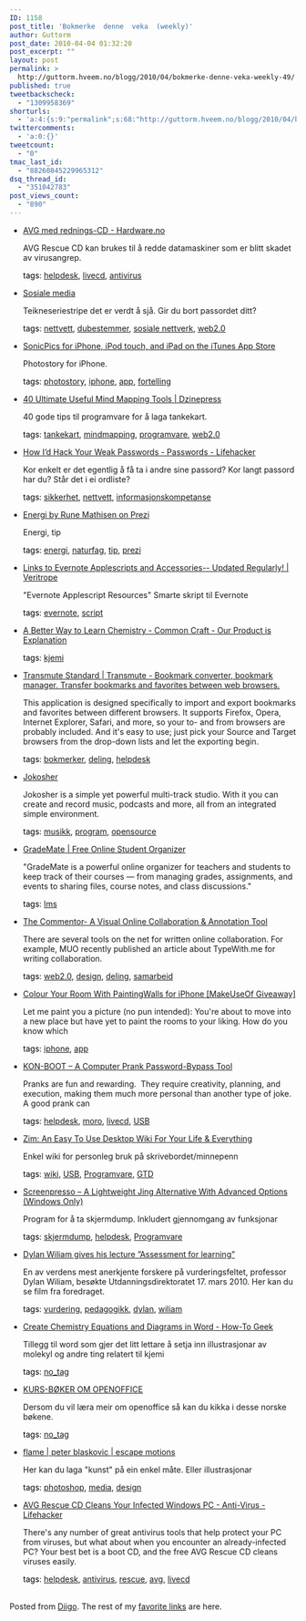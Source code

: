 ```yaml
---
ID: 1158
post_title: 'Bokmerke  denne  veka  (weekly)'
author: Guttorm
post_date: 2010-04-04 01:32:20
post_excerpt: ""
layout: post
permalink: >
  http://guttorm.hveem.no/blogg/2010/04/bokmerke-denne-veka-weekly-49/
published: true
tweetbackscheck:
  - "1309958369"
shorturls:
  - 'a:4:{s:9:"permalink";s:68:"http://guttorm.hveem.no/blogg/2010/04/bokmerke-denne-veka-weekly-49/";s:7:"tinyurl";s:26:"http://tinyurl.com/yj77v5y";s:4:"isgd";s:18:"http://is.gd/bdiY6";s:5:"bitly";s:20:"http://bit.ly/dnhV5F";}'
twittercomments:
  - 'a:0:{}'
tweetcount:
  - "0"
tmac_last_id:
  - "88260845229965312"
dsq_thread_id:
  - "351042783"
post_views_count:
  - "890"
---
```

<ul class='diigo-linkroll'><li><p class='diigo-link'><a rel='nofollow' href='http://www.hardware.no/artikler/avg_med_rednings-cd/75711?utm_source=feedburner&utm_medium=feed&utm_campaign=Feed%3A+hardwareno+%28Siste+saker+fra+Hardware.no%29'>AVG med rednings-CD - Hardware.no</a></p><p class='diigo-description'>AVG Rescue CD kan brukes til å redde datamaskiner som er blitt skadet av virusangrep.</p><p class='diigo-tags'><a style='color:#000 !important;text-decoration:none !important;' href='http://www.diigo.com/cloud/guttorm1979'>tags</a>: <a href='http://www.diigo.com/user/guttorm1979/helpdesk'>helpdesk</a>, <a href='http://www.diigo.com/user/guttorm1979/livecd'>livecd</a>, <a href='http://www.diigo.com/user/guttorm1979/antivirus'>antivirus</a></p></li><li><p class='diigo-link'><a rel='nofollow' href='http://mattbors.com/strips/612.gif'>Sosiale media</a></p><p class='diigo-description'>Teikneseriestripe det er verdt å sjå. Gir du bort passordet ditt?</p><p class='diigo-tags'><a style='color:#000 !important;text-decoration:none !important;' href='http://www.diigo.com/cloud/guttorm1979'>tags</a>: <a href='http://www.diigo.com/user/guttorm1979/nettvett'>nettvett</a>, <a href='http://www.diigo.com/user/guttorm1979/dubestemmer'>dubestemmer</a>, <a href='http://www.diigo.com/user/guttorm1979/"sosiale nettverk"'>sosiale nettverk</a>, <a href='http://www.diigo.com/user/guttorm1979/web2.0'>web2.0</a></p></li><li><p class='diigo-link'><a rel='nofollow' href='http://itunes.apple.com/app/sonicpics/id345295488?mt=8'>SonicPics for iPhone, iPod touch, and iPad on the iTunes App Store</a></p><p class='diigo-description'>Photostory for iPhone.</p><p class='diigo-tags'><a style='color:#000 !important;text-decoration:none !important;' href='http://www.diigo.com/cloud/guttorm1979'>tags</a>: <a href='http://www.diigo.com/user/guttorm1979/photostory'>photostory</a>, <a href='http://www.diigo.com/user/guttorm1979/iphone'>iphone</a>, <a href='http://www.diigo.com/user/guttorm1979/app'>app</a>, <a href='http://www.diigo.com/user/guttorm1979/fortelling'>fortelling</a></p></li><li><p class='diigo-link'><a rel='nofollow' href='http://www.dzinepress.com/2010/03/40-ultimate-useful-mind-mapping-tools/comment-page-1/#comment-20617'>40 Ultimate Useful Mind Mapping Tools | Dzinepress</a></p><p class='diigo-description'>40 gode tips til programvare for å laga tankekart.</p><p class='diigo-tags'><a style='color:#000 !important;text-decoration:none !important;' href='http://www.diigo.com/cloud/guttorm1979'>tags</a>: <a href='http://www.diigo.com/user/guttorm1979/tankekart'>tankekart</a>, <a href='http://www.diigo.com/user/guttorm1979/mindmapping'>mindmapping</a>, <a href='http://www.diigo.com/user/guttorm1979/programvare'>programvare</a>, <a href='http://www.diigo.com/user/guttorm1979/web2.0'>web2.0</a></p></li><li><p class='diigo-link'><a rel='nofollow' href='http://lifehacker.com/5505400'>How I’d Hack Your Weak Passwords - Passwords - Lifehacker</a></p><p class='diigo-description'>Kor enkelt er det egentlig å få ta i andre sine passord? Kor langt passord har du? Står det i ei ordliste?</p><p class='diigo-tags'><a style='color:#000 !important;text-decoration:none !important;' href='http://www.diigo.com/cloud/guttorm1979'>tags</a>: <a href='http://www.diigo.com/user/guttorm1979/sikkerhet'>sikkerhet</a>, <a href='http://www.diigo.com/user/guttorm1979/nettvett'>nettvett</a>, <a href='http://www.diigo.com/user/guttorm1979/informasjonskompetanse'>informasjonskompetanse</a></p></li><li><p class='diigo-link'><a rel='nofollow' href='http://prezi.com/wt69c88ui4dc/energi'>Energi by Rune Mathisen on Prezi</a></p><p class='diigo-description'>Energi, tip</p><p class='diigo-tags'><a style='color:#000 !important;text-decoration:none !important;' href='http://www.diigo.com/cloud/guttorm1979'>tags</a>: <a href='http://www.diigo.com/user/guttorm1979/energi'>energi</a>, <a href='http://www.diigo.com/user/guttorm1979/naturfag'>naturfag</a>, <a href='http://www.diigo.com/user/guttorm1979/tip'>tip</a>, <a href='http://www.diigo.com/user/guttorm1979/prezi'>prezi</a></p></li><li><p class='diigo-link'><a rel='nofollow' href='http://veritrope.com/tips/evernote-applescript-resources-and-accessories'>Links to Evernote Applescripts and Accessories-- Updated Regularly! | Veritrope</a></p><p class='diigo-description'>"Evernote Applescript Resources"
Smarte skript til Evernote</p><p class='diigo-tags'><a style='color:#000 !important;text-decoration:none !important;' href='http://www.diigo.com/cloud/guttorm1979'>tags</a>: <a href='http://www.diigo.com/user/guttorm1979/evernote'>evernote</a>, <a href='http://www.diigo.com/user/guttorm1979/script'>script</a></p></li><li><p class='diigo-link'><a rel='nofollow' href='http://www.commoncraft.com/better-way-learn-chemistry'>A Better Way to Learn Chemistry - Common Craft - Our Product is Explanation</a></p><p class='diigo-tags'><a style='color:#000 !important;text-decoration:none !important;' href='http://www.diigo.com/cloud/guttorm1979'>tags</a>: <a href='http://www.diigo.com/user/guttorm1979/kjemi'>kjemi</a></p></li><li><p class='diigo-link'><a rel='nofollow' href='http://www.gettransmute.com/standard'>Transmute Standard | Transmute - Bookmark converter, bookmark manager. Transfer bookmarks and favorites between web browsers.</a></p><p class='diigo-description'>This application is designed specifically to import and export bookmarks and favorites between different browsers. It supports Firefox, Opera, Internet Explorer, Safari, and more, so your to- and from browsers are probably included. And it's easy to use; just pick your Source and Target browsers from the drop-down lists and let the exporting begin.</p><p class='diigo-tags'><a style='color:#000 !important;text-decoration:none !important;' href='http://www.diigo.com/cloud/guttorm1979'>tags</a>: <a href='http://www.diigo.com/user/guttorm1979/bokmerker'>bokmerker</a>, <a href='http://www.diigo.com/user/guttorm1979/deling'>deling</a>, <a href='http://www.diigo.com/user/guttorm1979/helpdesk'>helpdesk</a></p></li><li><p class='diigo-link'><a rel='nofollow' href='http://www.jokosher.org/'>Jokosher</a></p><p class='diigo-description'>Jokosher is a simple yet powerful multi-track studio. With it you can create and record music, podcasts and more, all from an integrated simple environment. </p><p class='diigo-tags'><a style='color:#000 !important;text-decoration:none !important;' href='http://www.diigo.com/cloud/guttorm1979'>tags</a>: <a href='http://www.diigo.com/user/guttorm1979/musikk'>musikk</a>, <a href='http://www.diigo.com/user/guttorm1979/program'>program</a>, <a href='http://www.diigo.com/user/guttorm1979/opensource'>opensource</a></p></li><li><p class='diigo-link'><a rel='nofollow' href='http://www.mygrademate.com/'>GradeMate | Free Online Student Organizer</a></p><p class='diigo-description'>"GradeMate is a powerful online organizer for teachers and students to keep track of their courses — from managing grades, assignments, and events to sharing files, course notes, and class discussions."</p><p class='diigo-tags'><a style='color:#000 !important;text-decoration:none !important;' href='http://www.diigo.com/cloud/guttorm1979'>tags</a>: <a href='http://www.diigo.com/user/guttorm1979/lms'>lms</a></p></li><li><p class='diigo-link'><a rel='nofollow' href='http://feedproxy.google.com/~r/Makeuseof/~3/lV1fjDTeBVw/?title=The Commentor – A Visual Online Collaboration and Annotation Tool'>The Commentor- A Visual Online Collaboration & Annotation Tool</a></p><p class='diigo-description'>There are several tools on the net for written online collaboration. For example, MUO recently published an article about TypeWith.me for writing collaboration.</p><p class='diigo-tags'><a style='color:#000 !important;text-decoration:none !important;' href='http://www.diigo.com/cloud/guttorm1979'>tags</a>: <a href='http://www.diigo.com/user/guttorm1979/web2.0'>web2.0</a>, <a href='http://www.diigo.com/user/guttorm1979/design'>design</a>, <a href='http://www.diigo.com/user/guttorm1979/deling'>deling</a>, <a href='http://www.diigo.com/user/guttorm1979/samarbeid'>samarbeid</a></p></li><li><p class='diigo-link'><a rel='nofollow' href='http://feedproxy.google.com/~r/Makeuseof/~3/YMQQqTGUR0M/?title=Colour Your Room With PaintingWalls for iPhone'>Colour Your Room With PaintingWalls for iPhone [MakeUseOf Giveaway]</a></p><p class='diigo-description'>Let me paint you a picture (no pun intended): You're about to move into a new place but have yet to paint the rooms to your liking. How do you know which</p><p class='diigo-tags'><a style='color:#000 !important;text-decoration:none !important;' href='http://www.diigo.com/cloud/guttorm1979'>tags</a>: <a href='http://www.diigo.com/user/guttorm1979/iphone'>iphone</a>, <a href='http://www.diigo.com/user/guttorm1979/app'>app</a></p></li><li><p class='diigo-link'><a rel='nofollow' href='http://feedproxy.google.com/~r/Makeuseof/~3/sGcu1JAXCW8/?title=KON-BOOT – A Computer Prank Password-Bypass Tool'>KON-BOOT – A Computer Prank Password-Bypass Tool</a></p><p class='diigo-description'>Pranks are fun and rewarding.  They require creativity, planning, and execution, making them much more personal than another type of joke.  A good prank can</p><p class='diigo-tags'><a style='color:#000 !important;text-decoration:none !important;' href='http://www.diigo.com/cloud/guttorm1979'>tags</a>: <a href='http://www.diigo.com/user/guttorm1979/helpdesk'>helpdesk</a>, <a href='http://www.diigo.com/user/guttorm1979/moro'>moro</a>, <a href='http://www.diigo.com/user/guttorm1979/livecd'>livecd</a>, <a href='http://www.diigo.com/user/guttorm1979/USB'>USB</a></p></li><li><p class='diigo-link'><a rel='nofollow' href='http://www.makeuseof.com/tag/zim-desktop-wiki-life-universe'>Zim: An Easy To Use Desktop Wiki For Your Life & Everything</a></p><p class='diigo-description'>Enkel wiki for personleg bruk på skrivebordet/minnepenn</p><p class='diigo-tags'><a style='color:#000 !important;text-decoration:none !important;' href='http://www.diigo.com/cloud/guttorm1979'>tags</a>: <a href='http://www.diigo.com/user/guttorm1979/wiki'>wiki</a>, <a href='http://www.diigo.com/user/guttorm1979/USB'>USB</a>, <a href='http://www.diigo.com/user/guttorm1979/Programvare'>Programvare</a>, <a href='http://www.diigo.com/user/guttorm1979/GTD'>GTD</a></p></li><li><p class='diigo-link'><a rel='nofollow' href='http://www.makeuseof.com/tag/screenpresso-lightweight-jing-alternative-advanced-capturing-annotating-options-windows'>Screenpresso – A Lightweight Jing Alternative With Advanced Options (Windows Only)</a></p><p class='diigo-description'>Program for å ta skjermdump. Inkludert gjennomgang av funksjonar</p><p class='diigo-tags'><a style='color:#000 !important;text-decoration:none !important;' href='http://www.diigo.com/cloud/guttorm1979'>tags</a>: <a href='http://www.diigo.com/user/guttorm1979/skjermdump'>skjermdump</a>, <a href='http://www.diigo.com/user/guttorm1979/helpdesk'>helpdesk</a>, <a href='http://www.diigo.com/user/guttorm1979/Programvare'>Programvare</a></p></li><li><p class='diigo-link'><a rel='nofollow' href='http://media01.smartcom.no/Microsite/go.aspx?eventid=5099&urlback=null&bitrate=7658240'>Dylan Wiliam gives his lecture ”Assessment for learning”</a></p><p class='diigo-description'>En av verdens mest anerkjente forskere på vurderingsfeltet, professor Dylan Wiliam, besøkte Utdanningsdirektoratet 17. mars 2010. Her kan du se film fra foredraget.</p><p class='diigo-tags'><a style='color:#000 !important;text-decoration:none !important;' href='http://www.diigo.com/cloud/guttorm1979'>tags</a>: <a href='http://www.diigo.com/user/guttorm1979/vurdering'>vurdering</a>, <a href='http://www.diigo.com/user/guttorm1979/pedagogikk'>pedagogikk</a>, <a href='http://www.diigo.com/user/guttorm1979/dylan'>dylan</a>, <a href='http://www.diigo.com/user/guttorm1979/wiliam'>wiliam</a></p></li><li><p class='diigo-link'><a rel='nofollow' href='http://www.howtogeek.com/howto/13804/create-chemistry-equations-and-diagrams-in-word'>Create Chemistry Equations and Diagrams in Word - How-To Geek</a></p><p class='diigo-description'>Tillegg til word som gjer det litt lettare å setja inn illustrasjonar av molekyl og andre ting relatert til kjemi</p><p class='diigo-tags'><a style='color:#000 !important;text-decoration:none !important;' href='http://www.diigo.com/cloud/guttorm1979'>tags</a>: <a href='http://www.diigo.com/user/guttorm1979/no_tag'>no_tag</a></p></li><li><p class='diigo-link'><a rel='nofollow' href='http://www.jullum.no/office/ebook.html'>KURS-BØKER OM OPENOFFICE</a></p><p class='diigo-description'>Dersom du vil læra meir om openoffice så kan du kikka i desse norske bøkene.</p><p class='diigo-tags'><a style='color:#000 !important;text-decoration:none !important;' href='http://www.diigo.com/cloud/guttorm1979'>tags</a>: <a href='http://www.diigo.com/user/guttorm1979/no_tag'>no_tag</a></p></li><li><p class='diigo-link'><a rel='nofollow' href='http://www.escapemotions.com/experiments/flame/#top'>flame | peter blaskovic | escape motions</a></p><p class='diigo-description'>Her kan du laga "kunst" på ein enkel måte. Eller illustrasjonar</p><p class='diigo-tags'><a style='color:#000 !important;text-decoration:none !important;' href='http://www.diigo.com/cloud/guttorm1979'>tags</a>: <a href='http://www.diigo.com/user/guttorm1979/photoshop'>photoshop</a>, <a href='http://www.diigo.com/user/guttorm1979/media'>media</a>, <a href='http://www.diigo.com/user/guttorm1979/design'>design</a></p></li><li><p class='diigo-link'><a rel='nofollow' href='http://lifehacker.com/5502999/avg-rescue-cd-cleans-your-infected-windows-pc?title=AVG Rescue CD Cleans Your Infected Windows PC'>AVG Rescue CD Cleans Your Infected Windows PC - Anti-Virus - Lifehacker</a></p><p class='diigo-description'>There's any number of great antivirus tools that help protect your PC from viruses, but what about when you encounter an already-infected PC? Your best bet is a boot CD, and the free AVG Rescue CD cleans viruses easily.</p><p class='diigo-tags'><a style='color:#000 !important;text-decoration:none !important;' href='http://www.diigo.com/cloud/guttorm1979'>tags</a>: <a href='http://www.diigo.com/user/guttorm1979/helpdesk'>helpdesk</a>, <a href='http://www.diigo.com/user/guttorm1979/antivirus'>antivirus</a>, <a href='http://www.diigo.com/user/guttorm1979/rescue'>rescue</a>, <a href='http://www.diigo.com/user/guttorm1979/avg'>avg</a>, <a href='http://www.diigo.com/user/guttorm1979/livecd'>livecd</a></p></li></ul><br />Posted from <a href='http://www.diigo.com'>Diigo</a>. The rest of my <a href='http://www.diigo.com/user/guttorm1979'>favorite links</a> are here.